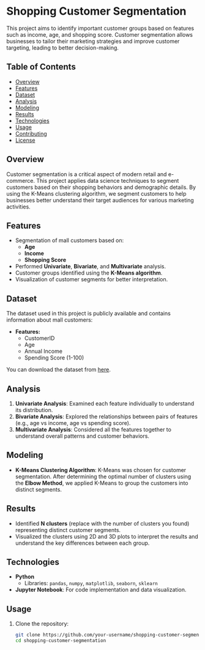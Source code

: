 # Shopping Customer Segmentation

This project aims to identify important customer groups based on features such as income, age, and shopping score. Customer segmentation allows businesses to tailor their marketing strategies and improve customer targeting, leading to better decision-making.

## Table of Contents
- [Overview](#overview)
- [Features](#features)
- [Dataset](#dataset)
- [Analysis](#analysis)
- [Modeling](#modeling)
- [Results](#results)
- [Technologies](#technologies)
- [Usage](#usage)
- [Contributing](#contributing)
- [License](#license)

## Overview
Customer segmentation is a critical aspect of modern retail and e-commerce. This project applies data science techniques to segment customers based on their shopping behaviors and demographic details. By using the K-Means clustering algorithm, we segment customers to help businesses better understand their target audiences for various marketing activities.

## Features
- Segmentation of mall customers based on:
  - **Age**
  - **Income**
  - **Shopping Score**
- Performed **Univariate**, **Bivariate**, and **Multivariate** analysis.
- Customer groups identified using the **K-Means algorithm**.
- Visualization of customer segments for better interpretation.

## Dataset
The dataset used in this project is publicly available and contains information about mall customers:
- **Features:**
  - CustomerID
  - Age
  - Annual Income
  - Spending Score (1-100)

You can download the dataset from [here](https://www.kaggle.com/vjchoudhary7/customer-segmentation-tutorial-in-python).

## Analysis
1. **Univariate Analysis**: Examined each feature individually to understand its distribution.
2. **Bivariate Analysis**: Explored the relationships between pairs of features (e.g., age vs income, age vs spending score).
3. **Multivariate Analysis**: Considered all the features together to understand overall patterns and customer behaviors.

## Modeling
- **K-Means Clustering Algorithm**: K-Means was chosen for customer segmentation. After determining the optimal number of clusters using the **Elbow Method**, we applied K-Means to group the customers into distinct segments.

## Results
- Identified **N clusters** (replace with the number of clusters you found) representing distinct customer segments.
- Visualized the clusters using 2D and 3D plots to interpret the results and understand the key differences between each group.

## Technologies
- **Python**
  - Libraries: `pandas`, `numpy`, `matplotlib`, `seaborn`, `sklearn`
- **Jupyter Notebook**: For code implementation and data visualization.

## Usage
1. Clone the repository:
   ```bash
   git clone https://github.com/your-username/shopping-customer-segmentation.git
   cd shopping-customer-segmentation
